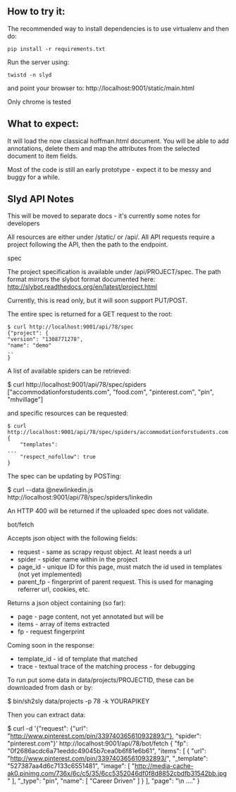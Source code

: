How to try it:
--------------

The recommended way to install dependencies is to use virtualenv and
then do:

	pip install -r requirements.txt

Run the server using:

	twistd -n slyd

and point your browser to:
	http://localhost:9001/static/main.html

Only chrome is tested

What to expect:
---------------

It will load the now classical hoffman.html document. You will be able
to add annotations, delete them and map the attributes from the selected
document to item fields.

Most of the code is still an early prototype - expect it to be messy and
buggy for a while.


Slyd API Notes
--------------

This will be moved to separate docs - it's currently some notes for developers

All resources are either under /static/ or /api/. All API requests require a
project following the API, then the path to the endpoint.

spec

The project specification is available under /api/PROJECT/spec. The path format
mirrors the slybot format documented here:
http://slybot.readthedocs.org/en/latest/project.html

Currently, this is read only, but it will soon support PUT/POST.

The entire spec is returned for a GET request to the root:

	$ curl http://localhost:9001/api/78/spec
	{"project": {
    "version": "1308771278",
    "name": "demo"
    ..
	}

A list of available spiders can be retrieved:

  $ curl http://localhost:9001/api/78/spec/spiders
["accommodationforstudents.com", "food.com", "pinterest.com", "pin", "mhvillage"]

and specific resources can be requested:

	$ curl http://localhost:9001/api/78/spec/spiders/accommodationforstudents.com
	{
    	"templates":
    ...
	    "respect_nofollow": true
	}

The spec can be updating by POSTing:

  $ curl --data @newlinkedin.js http://localhost:9001/api/78/spec/spiders/linkedin

An HTTP 400 will be returned if the uploaded spec does not validate.


bot/fetch

Accepts json object with the following fields:
* request - same as scrapy requst object. At least needs a url
* spider - spider name within in the project
* page_id - unique ID for this page, must match the id used in templates (not yet implemented)
* parent_fp - fingerprint of parent request. This is used for managing referrer url, cookies, etc.

Returns a json object containing (so far):
* page - page content, not yet annotated but will be
* items - array of items extracted
* fp - request fingerprint

Coming soon in the response:
* template_id - id of template that matched
* trace - textual trace of the matching process - for debugging


To run put some data in data/projects/PROJECTID, these can be downloaded from dash or by:

$ bin/sh2sly data/projects -p 78 -k YOURAPIKEY

Then you can extract data:

$ curl -d '{"request": {"url": "http://www.pinterest.com/pin/339740365610932893/"}, "spider": "pinterest.com"}' http://localhost:9001/api/78/bot/fetch
{
  "fp": "0f2686acdc6a71eeddc49045b7cea0b6f81e6b61",
   "items": [
      {
         "url": "http://www.pinterest.com/pin/339740365610932893/",
         "_template": "527387aa4d6c7133c6551481",
         "image": [
            "http://media-cache-ak0.pinimg.com/736x/6c/c5/35/6cc5352046df0f8d8852cbdfb31542bb.jpg"
         ],
         "_type": "pin",
         "name": [
            "Career Driven"
         ]
      }
   ],
   "page": "<!DOCTYPE html>\n ...."
}
